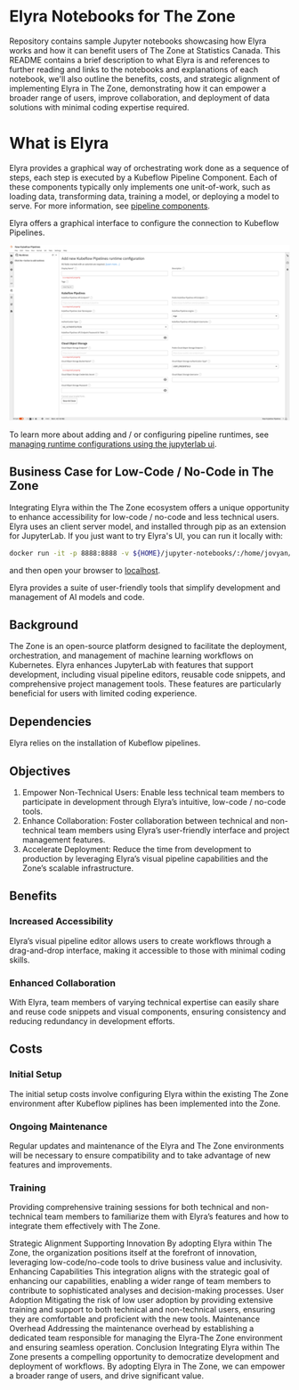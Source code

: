 Elyra Notebooks for The Zone
===

Repository contains sample Jupyter notebooks showcasing how Elyra works and how it can benefit users of The Zone at Statistics Canada. This README contains a brief description to what Elyra is and references to further reading and links to the notebooks and explanations of each notebook, we'll also outline the benefits, costs, and strategic alignment of implementing Elyra in The Zone, demonstrating how it can empower a broader range of users, improve collaboration, and deployment of data solutions with minimal coding expertise required.

# What is Elyra

Elyra provides a graphical way of orchestrating work done as a sequence of steps, each step is executed by a Kubeflow Pipeline Component. Each of these components typically only implements one unit-of-work, such as loading data, transforming data, training a model, or deploying a model to serve. For more information, see [pipeline components](https://elyra.readthedocs.io/en/v3.15.0/user_guide/pipeline-components.html).

Elyra offers a graphical interface to configure the connection to Kubeflow Pipelines.

![](./images/configure-kubeflow-pipelines.png)

To learn more about adding and / or configuring pipeline runtimes, see [managing runtime configurations using the jupyterlab ui](https://elyra.readthedocs.io/en/v3.15.0/user_guide/runtime-conf.html#managing-runtime-configurations-using-the-jupyterlab-ui).

## Business Case for Low-Code / No-Code in The Zone

Integrating Elyra within the The Zone ecosystem offers a unique opportunity to enhance accessibility for low-code / no-code and less technical users. Elyra uses an client server model, and installed through pip as an extension for JupyterLab. If you just want to try Elyra's UI, you can run it locally with:

``` bash
docker run -it -p 8888:8888 -v ${HOME}/jupyter-notebooks/:/home/jovyan/work -w /home/jovyan/work elyra/elyra:latest jupyter lab --debug 

```

and then open your browser to [localhost](http://localhost:8888).


Elyra provides a suite of user-friendly tools that simplify development and management of AI models and code. 

## Background

The Zone is an open-source platform designed to facilitate the deployment, orchestration, and management of machine learning workflows on Kubernetes. Elyra enhances JupyterLab with features that support development, including visual pipeline editors, reusable code snippets, and comprehensive project management tools. These features are particularly beneficial for users with limited coding experience.

## Dependencies

Elyra relies on the installation of Kubeflow pipelines.

## Objectives

1. Empower Non-Technical Users: Enable less technical team members to participate in development through Elyra’s intuitive, low-code / no-code tools.
2. Enhance Collaboration: Foster collaboration between technical and non-technical team members using Elyra’s user-friendly interface and project management features.
3. Accelerate Deployment: Reduce the time from development to production by leveraging Elyra’s visual pipeline capabilities and the Zone’s scalable infrastructure.

## Benefits

### Increased Accessibility

Elyra’s visual pipeline editor allows users to create workflows through a drag-and-drop interface, making it accessible to those with minimal coding skills.

### Enhanced Collaboration

With Elyra, team members of varying technical expertise can easily share and reuse code snippets and visual components, ensuring consistency and reducing redundancy in development efforts.

## Costs

### Initial Setup

The initial setup costs involve configuring Elyra within the existing The Zone environment after Kubeflow piplines has been implemented into the Zone.

### Ongoing Maintenance

Regular updates and maintenance of the Elyra and The Zone environments will be necessary to ensure compatibility and to take advantage of new features and improvements.

### Training

Providing comprehensive training sessions for both technical and non-technical team members to familiarize them with Elyra’s features and how to integrate them effectively with The Zone.

Strategic Alignment
Supporting Innovation
By adopting Elyra within The Zone, the organization positions itself at the forefront of innovation, leveraging low-code/no-code tools to drive business value and inclusivity.
Enhancing Capabilities
This integration aligns with the strategic goal of enhancing our capabilities, enabling a wider range of team members to contribute to sophisticated analyses and decision-making processes.
User Adoption
Mitigating the risk of low user adoption by providing extensive training and support to both technical and non-technical users, ensuring they are comfortable and proficient with the new tools.
Maintenance Overhead
Addressing the maintenance overhead by establishing a dedicated team responsible for managing the Elyra-The Zone environment and ensuring seamless operation.
Conclusion
Integrating Elyra within The Zone presents a compelling opportunity to democratize development and deployment of workflows. By adopting Elyra in The Zone, we can empower a broader range of users, and drive significant value.
 
 
